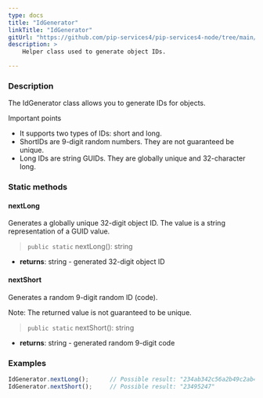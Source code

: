 ```yaml
---
type: docs
title: "IdGenerator"
linkTitle: "IdGenerator"
gitUrl: "https://github.com/pip-services4/pip-services4-node/tree/main/pip-services4-data-node"
description: > 
    Helper class used to generate object IDs.

---
```


### Description

The IdGenerator class allows you to generate IDs for objects. 

Important points

- It supports two types of IDs: short and long.
- ShortIDs are 9-digit random numbers. They are not guaranteed be unique.
- Long IDs are string GUIDs. They are globally unique and 32-character long.

### Static methods

#### nextLong
Generates a globally unique 32-digit object ID.
The value is a string representation of a GUID value.

> `public static` nextLong(): string

- **returns**: string - generated 32-digit object ID


#### nextShort
Generates a random 9-digit random ID (code).

Note: The returned value is not guaranteed to be unique.

> `public static` nextShort(): string

- **returns**: string - generated random 9-digit code

### Examples

```typescript
IdGenerator.nextLong();      // Possible result: "234ab342c56a2b49c2ab42bf23ff991ac"
IdGenerator.nextShort();     // Possible result: "23495247"
```
